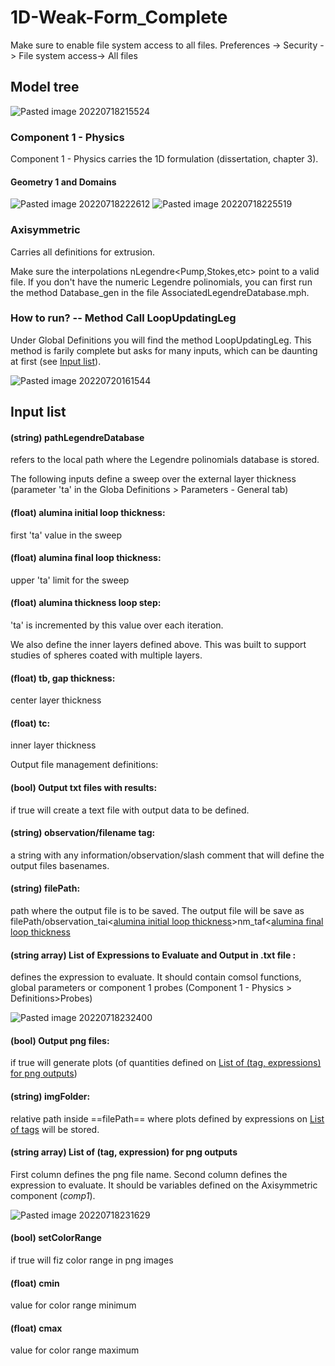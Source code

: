 
# 1D-Weak-Form_Complete
Make sure to enable file system access to all files.
Preferences -> Security -> File system access-> All files

## Model tree
![Pasted image 20220718215524](https://user-images.githubusercontent.com/70443015/180076407-84a3b985-216e-4297-8e38-00c37fa01779.png)

### Component 1 - Physics
Component 1 - Physics carries the 1D formulation (dissertation, chapter 3). 

#### Geometry 1 and Domains
![Pasted image 20220718222612](https://user-images.githubusercontent.com/70443015/180076516-ae20a351-1a3d-4f00-9c13-75447f2b0386.png)
![Pasted image 20220718225519](https://user-images.githubusercontent.com/70443015/180076560-f2b2c096-a720-4b93-a187-b3c9bc993f8b.png)


### Axisymmetric
Carries all definitions for extrusion.

Make sure the interpolations nLegendre<Pump,Stokes,etc> point to a valid file. If you don't have the numeric Legendre polinomials, you can first run the method Database_gen in the file AssociatedLegendreDatabase.mph.

### How to run? -- Method Call LoopUpdatingLeg
Under Global Definitions you will find the method LoopUpdatingLeg. This method is farily complete but asks for many inputs, which can be daunting at first (see [Input list](#input-list)).

![Pasted image 20220720161544](https://user-images.githubusercontent.com/70443015/180076656-f9b0aaf8-fe30-46a9-b19e-6f5fc6e4800a.png)


## Input list

#### (string) pathLegendreDatabase
refers to the local path where the Legendre polinomials database is stored. 

The following inputs define a sweep over the external layer thickness (parameter 'ta' in the Globa Definitions > Parameters - General tab)
#### (float) **alumina initial loop thickness**: 
first 'ta' value in the sweep
#### (float) **alumina final loop thickness**: 
upper 'ta' limit for the sweep
#### (float) **alumina thickness loop step**: 
'ta' is incremented by this value over each iteration.

We also define the inner layers defined above. This was built to support studies of spheres coated with multiple layers.
#### (float) **tb**, gap thickness: 
center layer thickness
#### (float) **tc**:
inner layer thickness

Output file management definitions:
#### (bool) **Output txt files with results**: 
if true will create a text file with output data to be defined.
#### (string) **observation/filename tag**: 
a string with any information/observation/slash comment that will define the output files basenames.
#### (string) **filePath**: 
path where the output file is to be saved. The output file will be save as filePath/observation_tai<[alumina initial loop thickness](#float-alumina-initial-loop-thickness)>nm_taf<[alumina final loop thickness](#float-alumina-final-loop-thickness>nm.txt)
#### (string array) **List of Expressions to Evaluate and Output in .txt file** :  
defines the expression to evaluate. It should contain comsol functions, global parameters or component 1 probes (Component 1 - Physics > Definitions>Probes)

![Pasted image 20220718232400](https://user-images.githubusercontent.com/70443015/180076879-78e3f6b5-5a04-485c-8952-137d278111a1.png)

#### (bool)  **Output png files**:
if true will generate plots (of quantities defined on [List of (tag, expressions) for png outputs](#string-array-list-of-tag-expression-for-png-outputs))
#### (string) **imgFolder**: 
relative path inside ==filePath== where plots defined by expressions on [List of tags](#string-array-list-of-tag-expression-for-png-outputs) will be stored.
#### (string array) List of (tag, expression) for png outputs
First column defines the png file name. Second column defines the expression to evaluate. It should be variables defined on the Axisymmetric component (*comp1*).

![Pasted image 20220718231629](https://user-images.githubusercontent.com/70443015/180077042-046065c3-b56f-4088-b4df-1a9a256b413d.png)

#### (bool) setColorRange
if true will fiz color range in png images
#### (float) cmin
value for color range minimum
#### (float) cmax
value for color range maximum
